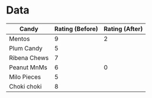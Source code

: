 # Data
| Candy        | Rating (Before) | Rating (After) |
| ------------ | --------------- | -------------- |
| Mentos       | 9               | 2              |
| Plum Candy   | 5               |                |
| Ribena Chews | 7               |                |
| Peanut MnMs  | 6               | 0               |
| Milo Pieces  | 5               |                |
| Choki choki  | 8               |                |
